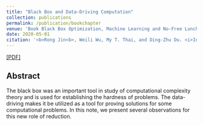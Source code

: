 ```yaml
---
title: "Black Box and Data-Driving Computation"
collection: publications
permalink: /publication/bookchapter
venue: 'Book Black Box Optimization, Machine Learning and No-Free Lunch Theorems, Springer, Cham'
date: 2020-05-01
citation: '<b>Rong Jin<b>, Weili Wu, My T. Thai, and Ding-Zhu Du. <i>In Book Black Box Optimization, Machine Learning and No-Free Lunch Theorems, Springer, Cham</i>.'
--- 
```

[[PDF]](http://rongjinutd.github.io/files/)
  
## Abstract
The black box was an important tool in study of computational complexity theory and
is used for establishing the hardness of problems. The data-driving makes it be utilized as a
tool for proving solutions for some computational problems. In this note, we present several
observations for this new role of reduction.
